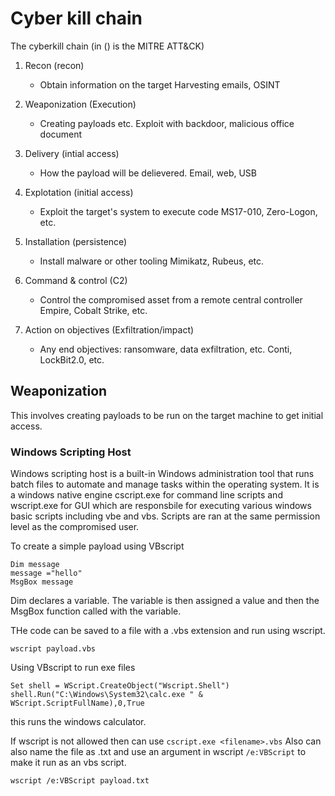 # Cyber kill chain


The cyberkill chain (in () is the MITRE ATT&CK)
1) Recon (recon) 
	- Obtain information on the target 	Harvesting emails, OSINT

2) Weaponization (Execution)
	- Creating payloads etc. Exploit with backdoor, malicious office document

3) Delivery (intial access)
	- How the payload will be delievered. Email, web, USB

4) Explotation (initial access)
	- Exploit the target's system to execute code 	MS17-010, Zero-Logon, etc.

5) Installation (persistence)
	- Install malware or other tooling 	Mimikatz, Rubeus, etc.

6) Command & control (C2)
	- Control the compromised asset from a remote central controller 	Empire, Cobalt Strike, etc.

7) Action on objectives (Exfiltration/impact)
	- Any end objectives: ransomware, data exfiltration, etc. 	Conti, LockBit2.0, etc.

## Weaponization

This involves creating payloads to be run on the target machine to get initial access.

### Windows Scripting Host

Windows scripting host is a built-in Windows administration tool that runs batch files to automate and manage tasks within the operating system. It is a windows native engine cscript.exe for command line scripts and wscript.exe for GUI which are responsbile for executing various windows basic scripts including vbe and vbs. Scripts are ran at the same permission level as the compromised user.

To create a simple payload using VBscript

```
Dim message
message ="hello"
MsgBox message
```

Dim declares a variable. The variable is then assigned a value and then the MsgBox function called with the variable.

THe code can be saved to a file with a .vbs extension and run using wscript.

```wscript payload.vbs``` 

Using VBscript to run exe files

```
Set shell = WScript.CreateObject("Wscript.Shell")
shell.Run("C:\Windows\System32\calc.exe " & WScript.ScriptFullName),0,True
```

this runs the windows calculator.

If wscript is not allowed then can use ```cscript.exe <filename>.vbs```
Also can also name the file as .txt and use an argument in wscript ```/e:VBScript``` to make it run as an vbs script.

```wscript /e:VBScript payload.txt```